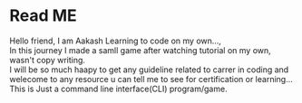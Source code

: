 <h1>Read ME</h1>


Hello friend, I am Aakash Learning to code on my own..., 
<br>
In this journey I made a samll game after watching tutorial on my own, wasn't copy writing.
<br>
I will be so much haapy to get any guideline related to carrer in coding and welecome to any resource u can tell me to see for certification or learning...
<br>
This is Just a command line interface(CLI) program/game.
